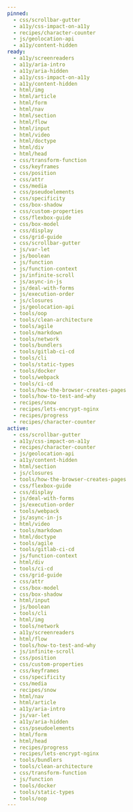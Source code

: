 ```yaml
---
pinned:
  - css/scrollbar-gutter
  - a11y/css-impact-on-a11y
  - recipes/character-counter
  - js/geolocation-api
  - a11y/content-hidden
ready:
  - a11y/screenreaders
  - a11y/aria-intro
  - a11y/aria-hidden
  - a11y/css-impact-on-a11y
  - a11y/content-hidden
  - html/img
  - html/article
  - html/form
  - html/nav
  - html/section
  - html/flow
  - html/input
  - html/video
  - html/doctype
  - html/div
  - html/head
  - css/transform-function
  - css/keyframes
  - css/position
  - css/attr
  - css/media
  - css/pseudoelements
  - css/specificity
  - css/box-shadow
  - css/custom-properties
  - css/flexbox-guide
  - css/box-model
  - css/display
  - css/grid-guide
  - css/scrollbar-gutter
  - js/var-let
  - js/boolean
  - js/function
  - js/function-context
  - js/infinite-scroll
  - js/async-in-js
  - js/deal-with-forms
  - js/execution-order
  - js/closures
  - js/geolocation-api
  - tools/oop
  - tools/clean-architecture
  - tools/agile
  - tools/markdown
  - tools/network
  - tools/bundlers
  - tools/gitlab-ci-cd
  - tools/cli
  - tools/static-types
  - tools/docker
  - tools/webpack
  - tools/ci-cd
  - tools/how-the-browser-creates-pages
  - tools/how-to-test-and-why
  - recipes/snow
  - recipes/lets-encrypt-nginx
  - recipes/progress
  - recipes/character-counter
active:
  - css/scrollbar-gutter
  - a11y/css-impact-on-a11y
  - recipes/character-counter
  - js/geolocation-api
  - a11y/content-hidden
  - html/section
  - js/closures
  - tools/how-the-browser-creates-pages
  - css/flexbox-guide
  - css/display
  - js/deal-with-forms
  - js/execution-order
  - tools/webpack
  - js/async-in-js
  - html/video
  - tools/markdown
  - html/doctype
  - tools/agile
  - tools/gitlab-ci-cd
  - js/function-context
  - html/div
  - tools/ci-cd
  - css/grid-guide
  - css/attr
  - css/box-model
  - css/box-shadow
  - html/input
  - js/boolean
  - tools/cli
  - html/img
  - tools/network
  - a11y/screenreaders
  - html/flow
  - tools/how-to-test-and-why
  - js/infinite-scroll
  - css/position
  - css/custom-properties
  - css/keyframes
  - css/specificity
  - css/media
  - recipes/snow
  - html/nav
  - html/article
  - a11y/aria-intro
  - js/var-let
  - a11y/aria-hidden
  - css/pseudoelements
  - html/form
  - html/head
  - recipes/progress
  - recipes/lets-encrypt-nginx
  - tools/bundlers
  - tools/clean-architecture
  - css/transform-function
  - js/function
  - tools/docker
  - tools/static-types
  - tools/oop
---
```



